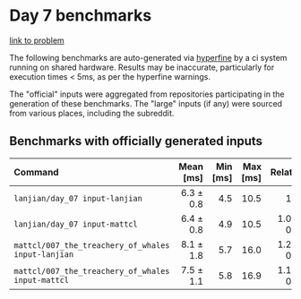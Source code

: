 # Day 7 benchmarks

[link to problem](http://adventofcode.com/2021/day/7)

The following benchmarks are auto-generated via [hyperfine](https://github.com/sharkdp/hyperfine) by a ci system running on shared hardware. Results may be inaccurate, particularly for execution times < 5ms, as per the hyperfine warnings.

The "official" inputs were aggregated from repositories participating in the generation of these benchmarks. The "large" inputs (if any) were sourced from various places, including the subreddit.

## Benchmarks with officially generated inputs
| Command | Mean [ms] | Min [ms] | Max [ms] | Relative |
|:---|---:|---:|---:|---:|
| `lanjian/day_07 input-lanjian` | 6.3 ± 0.8 | 4.5 | 10.5 | 1.00 |
| `lanjian/day_07 input-mattcl` | 6.4 ± 0.8 | 4.9 | 10.5 | 1.02 ± 0.18 |
| `mattcl/007_the_treachery_of_whales input-lanjian` | 8.1 ± 1.8 | 5.7 | 16.0 | 1.29 ± 0.34 |
| `mattcl/007_the_treachery_of_whales input-mattcl` | 7.5 ± 1.1 | 5.8 | 16.9 | 1.19 ± 0.24 |
